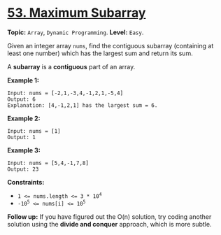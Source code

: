 # [53. Maximum Subarray](https://leetcode.com/problems/maximum-subarray/)

**Topic:** `Array`, `Dynamic Programming`.
**Level:** `Easy`.

Given an integer array `nums`, find the contiguous subarray (containing at least one number) which has the largest sum and return its sum.

A **subarray** is a **contiguous** part of an array.

**Example 1:**

```
Input: nums = [-2,1,-3,4,-1,2,1,-5,4]
Output: 6
Explanation: [4,-1,2,1] has the largest sum = 6.
```

**Example 2:**

```
Input: nums = [1]
Output: 1
```

**Example 3:**

```
Input: nums = [5,4,-1,7,8]
Output: 23
```

**Constraints:**

-   <code>1 <= nums.length <= 3 \* 10<sup>4</sup></code>
-   <code>-10<sup>5</sup> <= nums[i] <= 10<sup>5</sup></code>

**Follow up:** If you have figured out the O(n) solution, try coding another solution using the **divide and conquer** approach, which is more subtle.
